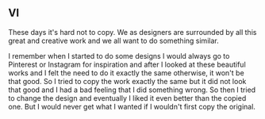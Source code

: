 ## VI

These days it's hard not to copy. We as designers are surrounded by all this great and creative work and we all want to do something similar. 

I remember when I started to do some designs I would always go to Pinterest or Instagram for inspiration and after I looked at these beautiful works and I felt the need to do it exactly the same otherwise, it won't be that good. So I tried to copy the work exactly the same but it did not look that good and I had a bad feeling that I did something wrong. So then I tried to change the design and eventually I liked it even better than the copied one. But I would never get what I wanted if I wouldn't first copy the original.
